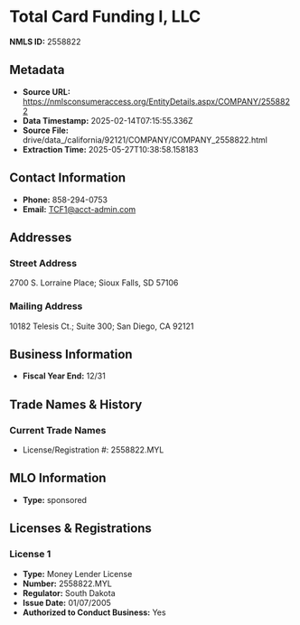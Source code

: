 # Total Card Funding I, LLC

**NMLS ID:** 2558822

## Metadata
- **Source URL:** https://nmlsconsumeraccess.org/EntityDetails.aspx/COMPANY/2558822
- **Data Timestamp:** 2025-02-14T07:15:55.336Z
- **Source File:** drive/data_/california/92121/COMPANY/COMPANY_2558822.html
- **Extraction Time:** 2025-05-27T10:38:58.158183

## Contact Information
- **Phone:** 858-294-0753
- **Email:** TCF1@acct-admin.com

## Addresses
### Street Address
2700 S. Lorraine Place; Sioux Falls, SD 57106

### Mailing Address
10182 Telesis Ct.; Suite 300; San Diego, CA 92121

## Business Information
- **Fiscal Year End:** 12/31

## Trade Names & History
### Current Trade Names
- License/Registration #: 2558822.MYL

## MLO Information
- **Type:** sponsored

## Licenses & Registrations

### License 1
- **Type:** Money Lender License
- **Number:** 2558822.MYL
- **Regulator:** South Dakota
- **Issue Date:** 01/07/2005
- **Authorized to Conduct Business:** Yes

